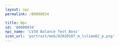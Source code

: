 ```yaml
---
layout: npc
permalink: /80000034

title: Npc
id: '80000034'
npc_name: 'LV34 Balance Test Boss'
icon_url: 'portrait/mob/02020107_m_lslime02_p.png'
---
```

